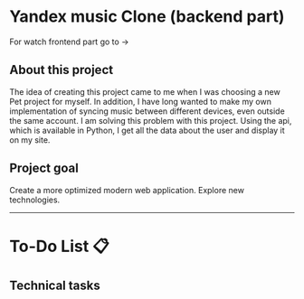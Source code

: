 # Yandex music Clone (backend part)


For watch frontend part go to ->  

## About this project
The idea of creating this project came to me when I was choosing a new Pet project for myself. In addition, I have long wanted to make my own implementation of syncing music between different devices, even outside the same account. I am solving this problem with this project. Using the api, which is available in Python, I get all the data about the user and display it on my site.

## Project goal
Create a more optimized modern web application. Explore new technologies.

-------------------
# To-Do List 📋

## Technical tasks





